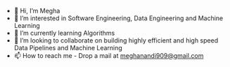 - 👋 Hi, I’m Megha
- 👀 I’m interested in Software Engineering, Data Engineering and Machine Learning
- 🌱 I’m currently learning Algorithms
- 💞️ I’m looking to collaborate on building highly efficient and high speed Data Pipelines and Machine Learning
- 📫 How to reach me - Drop a mail at meghanandi909@gmail.com

<!---
meghan-3096/meghan-3096 is a ✨ special ✨ repository because its `README.md` (this file) appears on your GitHub profile.
You can click the Preview link to take a look at your changes.
--->
